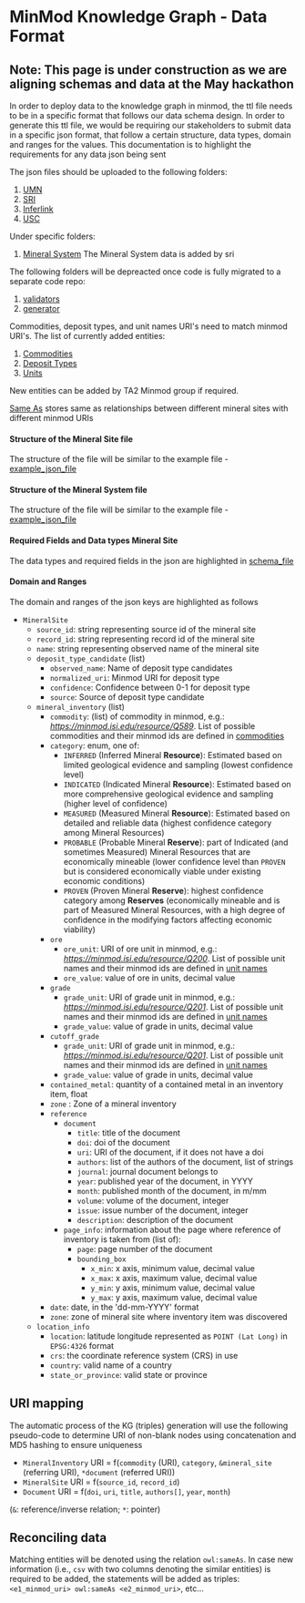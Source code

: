 # MinMod Knowledge Graph - Data Format

## Note: This page is under construction as we are aligning schemas and data at the May hackathon

In order to deploy data to the knowledge graph in minmod, the ttl file needs to be in a specific format that follows our data schema design. In order to generate this ttl file, we would be requiring our stakeholders to submit data in a specific json format, that follow a certain structure, data types, domain and ranges for the values.
This documentation is to highlight the requirements for any data json being sent

The json files should be uploaded to the following folders:

1. [UMN](umn)
2. [SRI](sri)
3. [Inferlink](inferlink/extractions)
4. [USC](usc)

Under specific folders:

1. [Mineral System](sri/mappableCriteria) The Mineral System data is added by sri

The following folders will be depreacted once code is fully migrated to a separate code repo:
1. [validators](validators)
2. [generator](generator)

Commodities, deposit types, and unit names URI's need to match minmod URI's. The list of currently added entities:

1. [Commodities](https://github.com/DARPA-CRITICALMAAS/ta2-minmod-data/blob/main/data/entities/commodities/minmod_commodities.csv)
2. [Deposit Types](https://github.com/DARPA-CRITICALMAAS/ta2-minmod-data/blob/main/data/entities/depositTypes/minmod_deposit_types.csv)
3. [Units](https://github.com/DARPA-CRITICALMAAS/ta2-minmod-data/blob/main/data/entities/units/minmod_units.csv)

New entities can be added by TA2 Minmod group if required.

[Same As](https://github.com/DARPA-CRITICALMAAS/ta2-minmod-data/blob/main/data/entities/sameAs/sameas_mineralsites.csv) stores same as relationships between different mineral sites with different minmod URIs


#### Structure of the Mineral Site file

The structure of the file will be similar to the example file - [example_json_file](example_mine.json)

#### Structure of the Mineral System file

The structure of the file will be similar to the example file - [example_json_file](example_mineral_system.json)

#### Required Fields and Data types Mineral Site
The data types and required fields in the json are highlighted in [schema_file](datatypes.json)

#### Domain and Ranges

The domain and ranges of the json keys are highlighted as follows

- `MineralSite`
  * `source_id`: string representing source id of the mineral site
  * `record_id`: string representing record id of the mineral site
  * `name`: string representing observed name of the mineral site
  * `deposit_type_candidate` (list)
    * `observed_name`: Name of deposit type candidates
    * `normalized_uri`: Minmod URI for deposit type
    * `confidence`: Confidence between 0-1 for deposit type
    * `source`: Source of deposit type candidate
  * `mineral_inventory` (list)
    * `commodity`:  (list) of commodity in minmod, e.g.: _https://minmod.isi.edu/resource/Q589_. List of possible commodities and their minmod ids are defined in [commodities](https://github.com/DARPA-CRITICALMAAS/ta2-minmod-data/blob/main/data/entities/commodities/minmod_commodities.csv)
    * `category`: enum, one of:
      * `INFERRED` (Inferred Mineral **Resource**): Estimated based on limited geological evidence and sampling (lowest confidence level)
      * `INDICATED` (Indicated Mineral **Resource**): Estimated based on more comprehensive geological evidence and sampling (higher level of confidence)
      * `MEASURED` (Measured Mineral **Resource**): Estimated based on detailed and reliable data (highest confidence category among Mineral Resources)
      * `PROBABLE` (Probable Mineral **Reserve**): part of Indicated (and sometimes Measured) Mineral Resources that are economically mineable (lower confidence level than `PROVEN` but is considered economically viable under existing economic conditions)
      * `PROVEN` (Proven Mineral **Reserve**): highest confidence category among **Reserves** (economically mineable and is part of Measured Mineral Resources, with a high degree of confidence in the modifying factors affecting economic viability)
    * `ore`
      * `ore_unit`: URI of ore unit in minmod, e.g.: _https://minmod.isi.edu/resource/Q200_. List of possible unit names and their minmod ids are defined in [unit names](https://github.com/DARPA-CRITICALMAAS/ta2-minmod-data/blob/main/data/entities/units/minmod_units.csv)
      * `ore_value`: value of ore in units, decimal value
    * `grade`
      * `grade_unit`: URI of grade unit in minmod, e.g.: _https://minmod.isi.edu/resource/Q201_. List of possible unit names and their minmod ids are defined in [unit names](https://github.com/DARPA-CRITICALMAAS/ta2-minmod-data/blob/main/data/entities/units/minmod_units.csv)
      * `grade_value`: value of grade in units, decimal value
    * `cutoff_grade`
      * `grade_unit`: URI of grade unit in minmod, e.g.: _https://minmod.isi.edu/resource/Q201_. List of possible unit names and their minmod ids are defined in [unit names](https://github.com/DARPA-CRITICALMAAS/ta2-minmod-data/blob/main/data/entities/units/minmod_units.csv)
      * `grade_value`: value of grade in units, decimal value
    * `contained_metal`: quantity of a contained metal in an inventory item, float
    * `zone` : Zone of a mineral inventory
    * `reference`
      * `document`
        * `title`: title of the document 
        * `doi`: doi of the document 
        * `uri`: URI of the document, if it does not have a doi
        * `authors`: list of the authors of the document, list of strings
        * `journal`: journal document belongs to
        * `year`: published year of the document, in YYYY
        * `month`: published month of the document, in m/mm
        * `volume`: volume of the document, integer
        * `issue`: issue number of the document, integer
        * `description`: description of the document
      * `page_info`: information about the page where reference of inventory is taken from (list of):
        * `page`: page number of the document
        * `bounding_box`
          * `x_min`: x axis, minimum value, decimal value
          * `x_max`: x axis, maximum value, decimal value
          * `y_min`: y axis, minimum value, decimal value
          * `y_max`: y axis, maximum value, decimal value
    * `date`: date, in the 'dd-mm-YYYY' format
    * `zone`: zone of mineral site where inventory item was discovered 
  * `location_info`
    * `location`: latitude longitude represented as `POINT (Lat Long)` in `EPSG:4326` format
    * `crs`: the coordinate reference system (CRS) in use
    * `country`: valid name of a country
    * `state_or_province`: valid state or province
  
## URI mapping
The automatic process of the KG (triples) generation will use the following pseudo-code to determine URI of non-blank nodes using concatenation and MD5 hashing to ensure uniqueness
 * `MineralInventory` URI = f(`commodity` (URI), `category`, `&mineral_site` (referring URI), `*document` (referred URI))
 * `MineralSite` URI = f(`source_id`, `record_id`)
 * `Document` URI = f(`doi`, `uri`, `title`, `authors[]`, `year`, `month`)
 
 (`&`: reference/inverse relation; `*`: pointer)
 
## Reconciling data
Matching entities will be denoted using the relation `owl:sameAs`.
In case new information (i.e., `csv` with two columns denoting the similar entities) is required to be added, the statements will be added as triples: `<e1_minmod_uri> owl:sameAs <e2_minmod_uri>`, etc...
